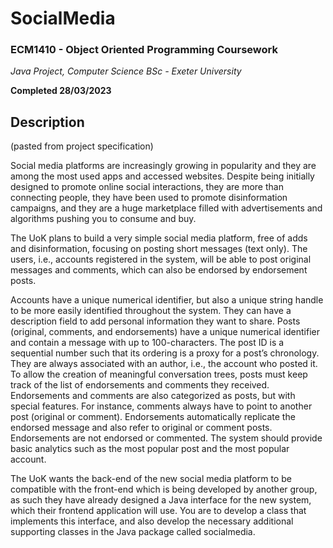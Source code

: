 # SocialMedia
### ECM1410 - Object Oriented Programming Coursework
_Java Project, Computer Science BSc - Exeter University_

__Completed 28/03/2023__

## Description
(pasted from project specification)

Social media platforms are increasingly growing in popularity and they are among the most used apps and accessed websites. Despite being initially designed to promote online social interactions, they are more than connecting people, they have been used to promote disinformation campaigns, and they are a huge marketplace filled with advertisements and algorithms pushing you to consume and buy.

The UoK plans to build a very simple social media platform, free of adds and disinformation, focusing on posting short messages (text only). The users, i.e., accounts registered in the system, will be able to post original messages and comments, which can also be endorsed by endorsement posts.

Accounts have a unique numerical identifier, but also a unique string handle to be more easily identified throughout the system. They can have a description field to add personal information they want to share. Posts (original, comments, and endorsements) have a unique numerical identifier and contain a message with up to 100-characters. The post ID is a sequential number such that its ordering is a proxy for a post’s chronology. They are always associated with an author, i.e., the account who posted it. To allow the creation of meaningful conversation trees, posts must keep track of the list of endorsements and comments they received. Endorsements and comments are also categorized as posts, but with special features. For instance, comments always have to point to another post (original or comment). Endorsements automatically replicate the endorsed message and also refer to original or comment posts. Endorsements are not endorsed or commented. The system should provide basic analytics such as the most popular post and the most popular account.

The UoK wants the back-end of the new social media platform to be compatible with the front-end which is being developed by another group, as such they have already designed a Java interface for the new system, which their frontend application will use. You are to develop a class that implements this interface, and also develop the necessary additional supporting classes in the Java package called socialmedia.

